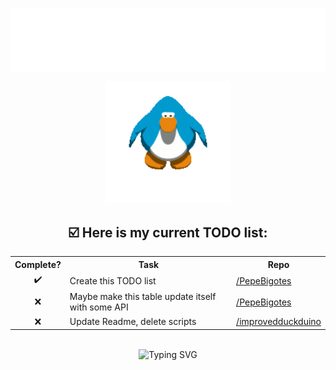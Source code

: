 <img src="images/impepebigotes-cropped.svg" align="center"
/>
<div align=center>
<a href="https://www.youtube.com/watch?v=2rYU25Fs4Pk&ab_channel=kxrreposts">
<img src="images/penguin.gif" width=40% alt="Penguin from the game 'Club Penguin' hittin some moves"/>
</a>
</div>


<h2 align="center"><b>☑️ Here is my current TODO list:</b></h2>
<table align="center">
  <tr>
    <th><b>Complete?</b></th>
    <th><b>Task</b></th>
    <th><b>Repo</b></th>
  </tr>
<!---
✔️
❌
--->
  <tr>
    <td align="center">✔️</td>
    <td>Create this TODO list</td>
    <td><a href="https://github.com/PepeBigotes/PepeBigotes">/PepeBigotes</a></td>
  </tr>
  <tr>
    <td align="center">❌</td>
    <td>Maybe make this table update itself with some API</td>
    <td><a href="https://github.com/PepeBigotes/PepeBigotes">/PepeBigotes</a></td>
  </tr>
  <tr>
    <td align="center">❌</td>
    <td>Update Readme, delete scripts</td>
    <td><a href="https://github.com/PepeBigotes/improvedduckduino">/improvedduckduino</a></td>
  </tr>

</table>

<p></p>
<img src"https://profile-counter.glitch.me/PepeBigotes/count.svg" />
<div align="center">
<img src="https://readme-typing-svg.demolab.com?font=Comic+Neue&duration=3500&pause=2500&color=00FF00&center=true&vCenter=true&width=435&lines=Thanks+for+visiting+my+profile!;Consider+checking+my+work+while+you+are+here;Have+a+nice+day!" alt="Typing SVG" />
</div>